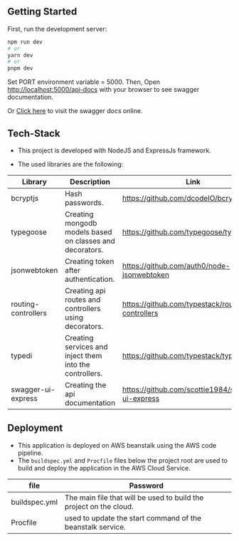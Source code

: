 ## Getting Started

First, run the development server:

```bash
npm run dev
# or
yarn dev
# or
pnpm dev
```

Set PORT environment variable = 5000. Then, Open [http://localhost:5000/api-docs](http://localhost:5000/api-docs) with
your browser to see swagger documentation.

Or [Click here](http://vai-api.eu-central-1.elasticbeanstalk.com/api-docs) to visit the swagger docs online.

## Tech-Stack

- This project is developed with NodeJS and ExpressJs framework.

- The used libraries are the following:

| Library             | Description                                              | Link                                              |
|---------------------|----------------------------------------------------------|---------------------------------------------------|
| bcryptjs            | Hash passwords.                                          | https://github.com/dcodeIO/bcrypt.js              |
| typegoose           | Creating mongodb models based on classes and decorators. | https://github.com/typegoose/typegoose            |
| jsonwebtoken        | Creating token after authentication.                     | https://github.com/auth0/node-jsonwebtoken        |
| routing-controllers | Creating api routes and controllers using decorators.    | https://github.com/typestack/routing-controllers  |
| typedi              | Creating services and inject them into the controllers.  | https://github.com/typestack/typedi               |
| swagger-ui-express  | Creating the api documentation                           | https://github.com/scottie1984/swagger-ui-express |

## Deployment

- This application is deployed on AWS beanstalk using the AWS code pipeline.
- The `buildspec.yml` and `Procfile` files below the project root are used to build and deploy the application in the
  AWS Cloud Service.

| file          | Password                                                           |
|---------------|--------------------------------------------------------------------|
| buildspec.yml | The main file that will be used to build the project on the cloud. |
| Procfile      | used to update the start command of the beanstalk service.         |
